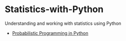 # Statistics-with-Python
Understanding and working with statistics using Python

- [Probabilistic Programming in Python](https://docs.pymc.io/)

